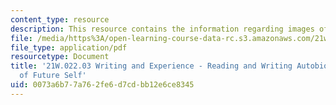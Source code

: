 ```yaml
---
content_type: resource
description: This resource contains the information regarding images of future self.
file: /media/https%3A/open-learning-course-data-rc.s3.amazonaws.com/21w-022-03-writing-and-experience-reading-and-writing-autobiography-spring-2014/0073a6b77a762fe6d7cdbb12e6ce8345_MIT21W_022_03S14_FutuSelf.pdf
file_type: application/pdf
resourcetype: Document
title: '21W.022.03 Writing and Experience - Reading and Writing Autobiography: Images
  of Future Self'
uid: 0073a6b7-7a76-2fe6-d7cd-bb12e6ce8345
---
```

